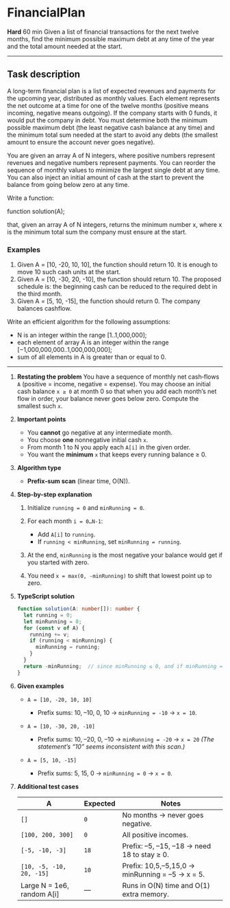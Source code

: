 # FinancialPlan

**Hard**
60 min
Given a list of financial transactions for the next twelve months, find the minimum possible maximum debt at any time of the year and the total amount needed at the start.

---

## Task description

A long-term financial plan is a list of expected revenues and payments for the upcoming year, distributed as monthly values. Each element represents the net outcome at a time for one of the twelve months (positive means incoming, negative means outgoing). If the company starts with 0 funds, it would put the company in debt. You must determine both the minimum possible maximum debt (the least negative cash balance at any time) and the minimum total sum needed at the start to avoid any debts (the smallest amount to ensure the account never goes negative).

You are given an array A of N integers, where positive numbers represent revenues and negative numbers represent payments. You can reorder the sequence of monthly values to minimize the largest single debt at any time. You can also inject an initial amount of cash at the start to prevent the balance from going below zero at any time.

Write a function:

function solution(A);

that, given an array A of N integers, returns the minimum number x, where x is the minimum total sum the company must ensure at the start.

### Examples

1. Given A = \[10, -20, 10, 10], the function should return 10. It is enough to move 10 such cash units at the start.
2. Given A = \[10, -30, 20, -10], the function should return 10. The proposed schedule is: the beginning cash can be reduced to the required debt in the third month.
3. Given A = \[5, 10, -15], the function should return 0. The company balances cashflow.

Write an efficient algorithm for the following assumptions:

* N is an integer within the range \[1..1,000,000];
* each element of array A is an integer within the range \[−1,000,000,000..1,000,000,000];
* sum of all elements in A is greater than or equal to 0.


---

1. **Restating the problem**
   You have a sequence of monthly net cash‐flows `A` (positive = income, negative = expense).  You may choose an initial cash balance `x ≥ 0` at month 0 so that when you add each month’s net flow in order, your balance never goes below zero.  Compute the smallest such `x`.

2. **Important points**

   * You **cannot** go negative at any intermediate month.
   * You choose **one** nonnegative initial cash `x`.
   * From month 1 to N you apply each `A[i]` in the given order.
   * You want the **minimum** `x` that keeps every running balance ≥ 0.

3. **Algorithm type**

   * **Prefix‐sum scan** (linear time, O(N)).

4. **Step-by-step explanation**

   1. Initialize `running = 0` and `minRunning = 0`.
   2. For each month `i = 0…N-1`:

      * Add `A[i]` to `running`.
      * If `running < minRunning`, set `minRunning = running`.
   3. At the end, `minRunning` is the most negative your balance would get if you started with zero.
   4. You need `x = max(0, -minRunning)` to shift that lowest point up to zero.

5. **TypeScript solution**

   ```typescript
   function solution(A: number[]): number {
     let running = 0;
     let minRunning = 0;
     for (const v of A) {
       running += v;
       if (running < minRunning) {
         minRunning = running;
       }
     }
     return -minRunning;  // since minRunning ≤ 0, and if minRunning = 0 returns 0
   }
   ```

6. **Given examples**

   * `A = [10, -20, 10, 10]`

     * Prefix sums: 10, –10, 0, 10 → `minRunning = -10` → `x = 10`.

   * `A = [10, -30, 20, -10]`

     * Prefix sums: 10, –20, 0, –10 → `minRunning = -20` → `x = 20`
       *(The statement’s “10” seems inconsistent with this scan.)*

   * `A = [5, 10, -15]`

     * Prefix sums: 5, 15, 0 → `minRunning = 0` → `x = 0`.

7. **Additional test cases**

   | A                           | Expected | Notes                                           |
   | --------------------------- | -------- | ----------------------------------------------- |
   | `[]`                        | `0`      | No months → never goes negative.                |
   | `[100, 200, 300]`           | `0`      | All positive incomes.                           |
   | `[-5, -10, -3]`             | `18`     | Prefix: –5, –15, –18 → need 18 to stay ≥ 0.     |
   | `[10, -5, -10, 20, -15]`    | `10`     | Prefix: 10,5,–5,15,0 → minRunning = –5 → x = 5. |
   | Large N = 1e6, random A\[i] | —        | Runs in O(N) time and O(1) extra memory.        |
